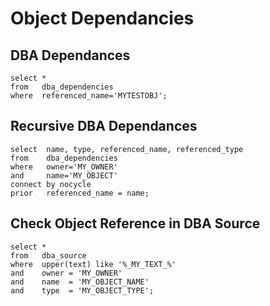 # Object Dependancies

## DBA Dependances
```
select *
from   dba_dependencies
where  referenced_name='MYTESTOBJ';
```

## Recursive DBA Dependances
```
select  name, type, referenced_name, referenced_type
from    dba_dependencies
where   owner='MY_OWNER'
and     name='MY_OBJECT'
connect by nocycle
prior   referenced_name = name;
```

## Check Object Reference in DBA Source
```
select *
from   dba_source
where  upper(text) like '%_MY_TEXT_%'
and    owner = 'MY_OWNER'
and    name  = 'MY_OBJECT_NAME'
and    type  = 'MY_OBJECT_TYPE';
```
 